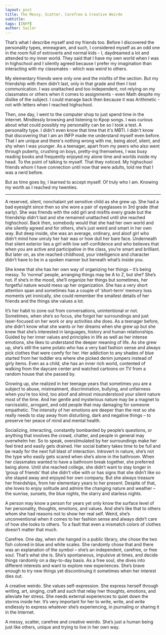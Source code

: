 ```yaml
---
layout: post
title: The Messy, Scatter, Carefree & Creative Weirdo
subtitle: 
tags: [INFP]
author: Sailer
---
```


That’s what I describe myself and my friends too. Before I discovered the personality types, enneagram, and such, I considered myself as an odd one in the room full of extroverts and normal kids - I, daydreamed a lot and attended to my inner world. They said that I have my own world when I was in highschool and I silently agreed because I prefer my imagination than interacting with my classmates - which was weird to others. 

My elementary friends were only one and the misfits of the section. But my friendship with them didn’t last, only in that grade and then I lost communication. I was unattached and too independent, not relying on my classmates or others when it comes to assignments - even Math despite my dislike of the subject. I could manage back then because it was Arithmetic - not with letters when I reached highschool. 

Then, one day, I went to the computer shop to just spend time in the Internet. Mindlessly browsing and listening to Kpop songs. I was curious about what could possibly my personality can be so I took a test. A personality type. I didn't even know that time that it's MBTI. I didn't know that discovering that I am an INFP made me understand myself even before. That I am unique and there's nothing wrong with me, being aloof, silent, and shy when I was younger. As a teenager, apart from my peers who also went through puberty, crushing on boys, pretty-ing themselves, I was busy reading books and frequently enjoyed my alone time and worlds inside my head. To the point of talking to myself. That they noticed. My highschool friends whom I have connection until now that were adults, told me that I was a nerd before. 

But as time goes by, I learned to accept myself. Of truly who I am. Knowing my worth as I reached my twenties. 


***

A reserved, silent, nonchalant yet sensitive child as she grew up. She had a bad eyesight since then so she wore a pair of eyeglasses in 3rd grade (that early). She was friends with the odd girl and misfits every grade but the friendship didn’t last and she remained unattached until she reached highschool. Back then, somebody would that she had her own world and she silently agreed and for others, she’s just weird and smart in her own way. But deep inside, she was an average, ordinary, and aloof girl who didn’t mind how unruly her hair was or how dull her bare face. Underneath that silent exterior lies a girl with low self-confidence and who believes that when you are active and participative in the class, you’re smart and brilliant. But later on, as she reached childhood, your intelligence and character didn’t have to be in a spoken manner but beneath what’s inside you.

She knew that she has her own way of organizing her things – it’s being messy. To ‘normal’ people, arranging things may be A to Z, but she? She’s not. If she’s in the mood, she’ll organize her things but sometimes, her forgetful nature would mess up her organization. She has a very short attention span and sometimes has a couple of ‘short-term’ memory loss moments yet ironically, she could remember the smallest details of her friends and the things she values a lot.

It’s her habit to zone out from conversations, unintentional or not. Sometimes, when she’s so focus, she forgot her surroundings and just laser-focused on her work or any activities she does. As a teenager before, she didn’t know what she wants or her dreams when she grew up but she knew that she’s interested in languages, history and human relationships. Guided by her inner values and principles in life as well as her intense emotions, she likes to understand the deeper meaning of life. As she grew up, she’s still the same potato who has a very bad fashion sense and always pick clothes that were comfy for her. Her addiction to any shades of blue started from her toddler era where she picked denim jumpers instead of girly items. Even as a child, she has an inner rich world, contented of walking from the daycare center and watched cartoons on TV from a random house that she passed by.

Growing up, she realized in her teenage years that sometimes you are a subject to abuse, mistreatment, discrimination, bullying, and unfairness when you’re too kind, too aloof and almost misunderstood your silent nature most of the time. And her gentle and mysterious nature may be a magnet to narcissistic, arrogant, and odd people that may damaging for someone empathetic. The intensity of her emotions are deeper than the rest so she really needs to stay away from disturbing, dark and negative things – to preserve her peace of mind and mental health.

Socializing, interacting, constantly bombarded by people’s questions, or anything that involves the crowd, chatter, and people in general may overwhelm her. So to speak, overstimulated by her surroundings make her feel tired and easily gets drained. Her social battery takes time to be full and be ready for the next full blast of interaction. Introvert in nature, she’s not the type who easily gets scared when she’s alone in the bathroom. When her classmates wanted to have a bathroom break together, she preferred being alone. Until she reached college, she didn’t want to stay longer in ‘group of friends’ that she didn’t vibe with or has signs that she didn’t like so she stayed away and enjoyed her own company. But she always treasure her friendships, from her elementary years to her present. Despite of that, she loves to enjoy solitude and admire the changing nature and weather – the sunrise, sunsets, the blue nights, the starry and starless nights.

A person may know a person for years yet only know the surface level of her personality, thoughts, emotions, and values. And she’s like that to others whom she had reasons not to show her real self. Weird, she’s unconventional when it comes to her fashion sense and always didn’t care of how she looks to others. To a fault that even a mismatch colors of clothes doesn’t matter that much.

Carefree. One day, when she hanged in a public library, she chose the two fish colored in blue and white scales. She randomly chose that and there was an explanation of the symbol – she’s an independent, carefree, or free soul. That’s what she is. She’s spontaneous, impulsive at times, and decide things randomly on a day-to-day basis. As a free soul, she dives into different interests and want to explore new experiences. She’s brave enough to try new things yet discontinuing it sometimes when her interest dies out.

A creative weirdo. She values self-expression. She express herself through writing, art, singing, craft and such that relay hwr thoughts, emotions, and alleviate her stress. She needs external experiences to quiet down the storms inside her. It’s very important for her to write, write, and write endlessly to express whatever she’s experiencing, in journaling or sharing it in the Internet.

A messy, scatter, carefree and creative weirdo. She’s just a human being just like others, unique and trying to live in her own way.
